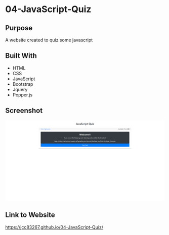 # 04-JavaScript-Quiz
## Purpose
A website created to quiz some javascript

## Built With
* HTML
* CSS
* JavaScript
* Bootstrap
* Jquery
* Popper.js 

## Screenshot
![screenshot of the password generator](./assets/images/screenshot.png)

## Link to Website
https://jcc83267.github.io/04-JavaScript-Quiz/
